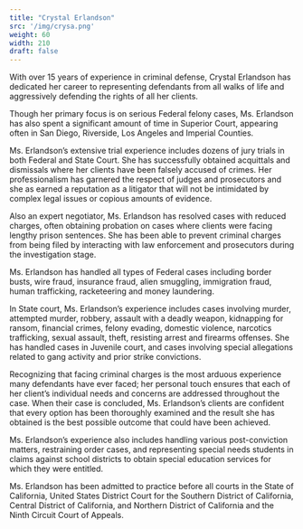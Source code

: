 ```yaml
---
title: "Crystal Erlandson"
src: '/img/crysa.png'
weight: 60
width: 210
draft: false
---
```


With over 15 years of experience in criminal defense, Crystal Erlandson has dedicated her career to representing defendants from all walks of life and aggressively defending the rights of all her clients.

Though her primary focus is on serious Federal felony cases, Ms. Erlandson has also spent a significant amount of time in Superior Court, appearing often in San Diego, Riverside, Los Angeles and Imperial Counties.

Ms. Erlandson’s extensive trial experience includes dozens of jury trials in both Federal and State Court. She has successfully obtained acquittals and dismissals where her clients have been falsely accused of crimes. Her professionalism has garnered the respect of judges and prosecutors and she as earned a reputation as a litigator that will not be intimidated by complex legal issues or copious amounts of evidence.

Also an expert negotiator, Ms. Erlandson has resolved cases with reduced charges, often obtaining probation on cases where clients were facing lengthy prison sentences. She has been able to prevent criminal charges from being filed by interacting with law enforcement and prosecutors during the investigation stage.

Ms. Erlandson has handled all types of Federal cases including border busts, wire fraud, insurance fraud, alien smuggling, immigration fraud, human trafficking, racketeering and money laundering.

In State court, Ms. Erlandson’s experience includes cases involving murder, attempted murder, robbery, assault with a deadly weapon, kidnapping for ransom, financial crimes, felony evading, domestic violence, narcotics trafficking, sexual assault, theft, resisting arrest and firearms offenses. She has handled cases in Juvenile court, and cases involving special allegations related to gang activity and prior strike convictions.

Recognizing that facing criminal charges is the most arduous experience many defendants have ever faced; her personal touch ensures that each of her client’s individual needs and concerns are addressed throughout the case. When their case is concluded, Ms. Erlandson’s clients are confident that every option has been thoroughly examined and the result she has obtained is the best possible outcome that could have been achieved.

Ms. Erlandson’s experience also includes handling various post-conviction matters, restraining order cases, and representing special needs students in claims against school districts to obtain special education services for which they were entitled.

Ms. Erlandson has been admitted to practice before all courts in the State of California, United States District Court for the Southern District of California, Central District of California, and Northern District of California and the Ninth Circuit Court of Appeals.